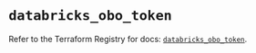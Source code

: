 # `databricks_obo_token`

Refer to the Terraform Registry for docs: [`databricks_obo_token`](https://registry.terraform.io/providers/databricks/databricks/1.68.0/docs/resources/obo_token).
